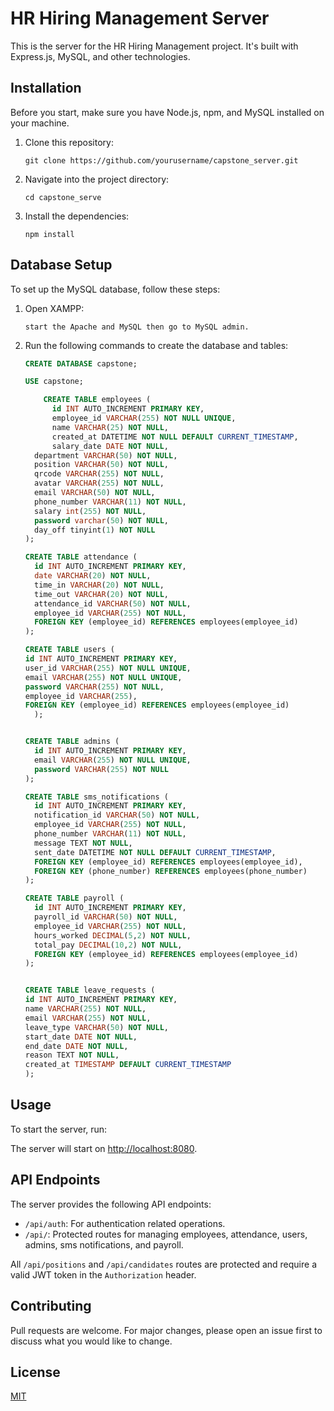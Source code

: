 # HR Hiring Management Server

This is the server for the HR Hiring Management project. It's built with Express.js, MySQL, and other technologies.

## Installation

Before you start, make sure you have Node.js, npm, and MySQL installed on your machine.

1. Clone this repository:
    ```
    git clone https://github.com/yourusername/capstone_server.git
    ```
2. Navigate into the project directory:
    ```
    cd capstone_serve
    ```
3. Install the dependencies:
    ```
    npm install
    ```

## Database Setup

To set up the MySQL database, follow these steps:

1.  Open XAMPP:
    ```
    start the Apache and MySQL then go to MySQL admin.
    ```
2. Run the following commands to create the database and tables:
    ```sql
    CREATE DATABASE capstone;

    USE capstone;

        CREATE TABLE employees (
          id INT AUTO_INCREMENT PRIMARY KEY,
          employee_id VARCHAR(255) NOT NULL UNIQUE,
          name VARCHAR(25) NOT NULL,
          created_at DATETIME NOT NULL DEFAULT CURRENT_TIMESTAMP,
          salary_date DATE NOT NULL,
      department VARCHAR(50) NOT NULL,
      position VARCHAR(50) NOT NULL,
      qrcode VARCHAR(255) NOT NULL,
      avatar VARCHAR(255) NOT NULL,
      email VARCHAR(50) NOT NULL,
      phone_number VARCHAR(11) NOT NULL,
      salary int(255) NOT NULL,
      password varchar(50) NOT NULL,
      day_off tinyint(1) NOT NULL
    );

    CREATE TABLE attendance (
      id INT AUTO_INCREMENT PRIMARY KEY,
      date VARCHAR(20) NOT NULL,
      time_in VARCHAR(20) NOT NULL,
      time_out VARCHAR(20) NOT NULL,
      attendance_id VARCHAR(50) NOT NULL,
      employee_id VARCHAR(255) NOT NULL,
      FOREIGN KEY (employee_id) REFERENCES employees(employee_id)
    );

    CREATE TABLE users (
    id INT AUTO_INCREMENT PRIMARY KEY,
    user_id VARCHAR(255) NOT NULL UNIQUE,
    email VARCHAR(255) NOT NULL UNIQUE,
    password VARCHAR(255) NOT NULL,
    employee_id VARCHAR(255),
    FOREIGN KEY (employee_id) REFERENCES employees(employee_id)
      );

    
    CREATE TABLE admins (
      id INT AUTO_INCREMENT PRIMARY KEY,
      email VARCHAR(255) NOT NULL UNIQUE,
      password VARCHAR(255) NOT NULL
    );

    CREATE TABLE sms_notifications (
      id INT AUTO_INCREMENT PRIMARY KEY,
      notification_id VARCHAR(50) NOT NULL,
      employee_id VARCHAR(255) NOT NULL,
      phone_number VARCHAR(11) NOT NULL,
      message TEXT NOT NULL,
      sent_date DATETIME NOT NULL DEFAULT CURRENT_TIMESTAMP,
      FOREIGN KEY (employee_id) REFERENCES employees(employee_id),
      FOREIGN KEY (phone_number) REFERENCES employees(phone_number)
    );
    
    CREATE TABLE payroll (
      id INT AUTO_INCREMENT PRIMARY KEY,
      payroll_id VARCHAR(50) NOT NULL,
      employee_id VARCHAR(255) NOT NULL,  
      hours_worked DECIMAL(5,2) NOT NULL,
      total_pay DECIMAL(10,2) NOT NULL,
      FOREIGN KEY (employee_id) REFERENCES employees(employee_id)
    );


   CREATE TABLE leave_requests (
    id INT AUTO_INCREMENT PRIMARY KEY,
    name VARCHAR(255) NOT NULL,
    email VARCHAR(255) NOT NULL,
    leave_type VARCHAR(50) NOT NULL,
    start_date DATE NOT NULL,
    end_date DATE NOT NULL,
    reason TEXT NOT NULL,
    created_at TIMESTAMP DEFAULT CURRENT_TIMESTAMP
   );
    ```

## Usage

To start the server, run:

The server will start on [http://localhost:8080](http://localhost:8080).

## API Endpoints

The server provides the following API endpoints:

- `/api/auth`: For authentication related operations.
- `/api/`: Protected routes for managing employees, attendance, users, admins, sms notifications, and payroll.

All `/api/positions` and `/api/candidates` routes are protected and require a valid JWT token in the `Authorization` header.

## Contributing

Pull requests are welcome. For major changes, please open an issue first to discuss what you would like to change.

## License

[MIT](https://choosealicense.com/licenses/mit/)
